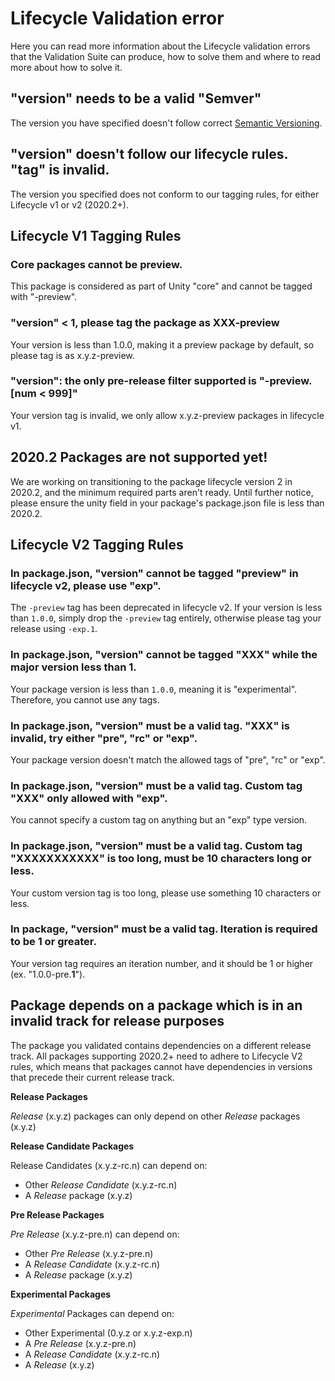 # Lifecycle Validation error

Here you can read more information about the Lifecycle validation errors that the Validation Suite can produce, how to solve them and where to read more about how to solve it.

## "version" needs to be a valid "Semver"

The version you have specified doesn't follow correct [Semantic Versioning](http://semver.org/spec/v2.0.0.html).

## "version" doesn't follow our lifecycle rules. "tag" is invalid.

The version you specified does not conform to our tagging rules, for either Lifecycle v1 or v2 (2020.2+).

## Lifecycle V1 Tagging Rules

### Core packages cannot be preview.

This package is considered as part of Unity "core" and cannot be tagged with "-preview".

### "version" < 1, please tag the package as XXX-preview

Your version is less than 1.0.0, making it a preview package by default, so please tag is as x.y.z-preview.

### "version": the only pre-release filter supported is "-preview.[num < 999]"

Your version tag is invalid, we only allow x.y.z-preview packages in lifecycle v1.

## 2020.2 Packages are not supported yet!

We are working on transitioning to the package lifecycle version 2 in 2020.2, and the minimum required parts aren't ready.  Until further notice, please ensure the unity field in your package's package.json file is less than 2020.2.

## Lifecycle V2 Tagging Rules

### In package.json, "version" cannot be tagged "preview" in lifecycle v2, please use "exp".

The `-preview` tag has been deprecated in lifecycle v2. If your version is less than `1.0.0`, simply drop the `-preview` tag entirely, otherwise please tag your release using `-exp.1`.

### In package.json, "version" cannot be tagged "XXX" while the major version less than 1.

Your package version is less than `1.0.0`, meaning it is "experimental". Therefore, you cannot use any tags.

### In package.json, "version" must be a valid tag. "XXX" is invalid, try either "pre", "rc" or "exp".

Your package version doesn't match the allowed tags of "pre", "rc" or "exp".

### In package.json, "version" must be a valid tag. Custom tag "XXX" only allowed with \"exp\".

You cannot specify a custom tag on anything but an "exp" type version.

### In package.json, "version" must be a valid tag. Custom tag "XXXXXXXXXXX" is too long, must be 10 characters long or less.

Your custom version tag is too long, please use something 10 characters or less.

### In package, "version" must be a valid tag. Iteration is required to be 1 or greater.

Your version tag requires an iteration number, and it should be 1 or higher (ex. "1.0.0-pre.**1**").

## Package depends on a package which is in an invalid track for release purposes
The package you validated contains dependencies on a different release track. All packages supporting 2020.2+ need to adhere to Lifecycle V2 rules, which means that packages cannot have dependencies in versions that precede their current release track.

**Release Packages**

*Release* (x.y.z) packages can only depend on other *Release* packages (x.y.z)

**Release Candidate Packages**

Release Candidates (x.y.z-rc.n) can depend on:
* Other *Release Candidate* (x.y.z-rc.n)
* A *Release* package (x.y.z)

**Pre Release Packages**

*Pre Release* (x.y.z-pre.n) can depend on:
* Other *Pre Release* (x.y.z-pre.n)
* A *Release Candidate* (x.y.z-rc.n)
* A *Release* package (x.y.z)

**Experimental Packages**

*Experimental* Packages can depend on:
* Other Experimental (0.y.z or x.y.z-exp.n)
* A *Pre Release* (x.y.z-pre.n)
* A *Release Candidate* (x.y.z-rc.n)
* A *Release* (x.y.z)